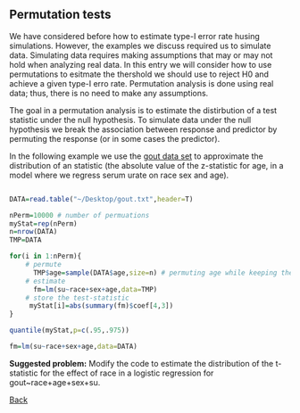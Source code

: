 ## Permutation tests

We have considered before how to estimate type-I error rate husing simulations. However, the examples we discuss required us to simulate data. Simulating data requires making assumptions that may or may not hold when analyzing real data. In this entry we will consider how to use permutations to esitmate the thershold we should use to reject H0 and achieve a given type-I erro rate. Permutation analysis is done using real data; thus, there is no need to make any assumptions.

The goal in a permutation analysis is to estimate the distirbution of a test statistic under the null hypothesis. To simulate data under the null hypothesis we break the association between response and predictor by permuting the response (or in some cases the predictor). 

In the following example we use the [gout data set]() to approximate the distribution of an statistic (the absolute value of the z-statistic for age, in a model where we regress serum urate on race sex and age).

```r

DATA=read.table("~/Desktop/gout.txt",header=T)

nPerm=10000 # number of permuations
myStat=rep(nPerm)
n=nrow(DATA)
TMP=DATA

for(i in 1:nPerm){
	# permute
	  TMP$age=sample(DATA$age,size=n) # permuting age while keeping the other variables un-touched.
	# estimate
	  fm=lm(su~race+sex+age,data=TMP)	  
	# store the test-statistic
	 myStat[i]=abs(summary(fm)$coef[4,3])
}

quantile(myStat,p=c(.95,.975))

fm=lm(su~race+sex+age,data=DATA)
```




**Suggested problem:** Modify the code to estimate the distribution of the t-statistic for the effect of race
in a logistic regression for gout~race+age+sex+su.



[Back](https://github.com/gdlc/STAT_COMP/)
